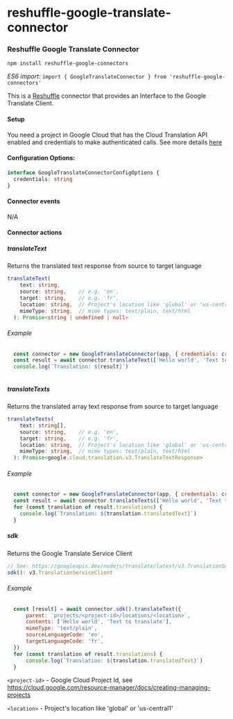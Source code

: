 # reshuffle-google-translate-connector


### Reshuffle Google Translate Connector

`npm install reshuffle-google-connectors`

_ES6 import_: `import { GoogleTranslateConnector } from 'reshuffle-google-connectors'` 

This is a [Reshuffle](https://dev.reshuffle.com) connector that provides an Interface to the Google Translate Client.

#### Setup
You need a project in Google Cloud that has the Cloud Translation API enabled and credentials to make authenticated calls. 
See more details [here](https://cloud.google.com/translate/docs/setup)


#### Configuration Options:
```typescript
interface GoogleTranslateConnectorConfigOptions {
  credentials: string
}
```
#### Connector events
N/A

#### Connector actions

##### translateText
Returns the translated text response from source to target language

```typescript
translateText(
    text: string,
    source: string,    // e.g. 'en',
    target: string,    // e.g. 'fr',    
    location: string,  // Project's location like 'global' or 'us-central1'
    mimeType: string,  // mime types: text/plain, text/html
  ): Promise<string | undefined | null>
```

###### Example
```js
  const connector = new GoogleTranslateConnector(app, { credentials: credentials, location: 'global' })
  const result = await connector.translateText(['Hello world', 'Text to translate'], 'en', 'fr', 'global', 'text/plain' )
  console.log(`Translation: ${result}`)
  
```

##### translateTexts
Returns the translated array text response from source to target language

```typescript
translateTexts(
    text: string[],
    source: string,    // e.g. 'en',
    target: string,    // e.g. 'fr',    
    location: string,  // Project's location like 'global' or 'us-central1'
    mimeType: string,  // mime types: text/plain, text/html
  ): Promise<google.cloud.translation.v3.TranslateTextResponse>
```

###### Example
```js
  const connector = new GoogleTranslateConnector(app, { credentials: credentials, location: 'global' })
  const result = await connector.translateTexts(['Hello world', 'Text to translate'], 'en', 'fr', 'global', 'text/plain' )
  for (const translation of result.translations) {
    console.log(`Translation: ${translation.translatedText}`)
  }
```

##### sdk
Returns the Google Translate Service Client
```typescript
// See: https://googleapis.dev/nodejs/translate/latest/v3.TranslationServiceClient.html
sdk(): v3.TranslationServiceClient
```

###### Example
```js
  const [result] = await connector.sdk().translateText({
      parent: `projects/<project-id>/locations/<location>`,
      contents: ['Hello world', 'Text to translate'],
      mimeType: 'text/plain',
      sourceLanguageCode: 'en',
      targetLanguageCode: 'fr',
  })
  for (const translation of result.translations) {
      console.log(`Translation: ${translation.translatedText}`)
  }
```
`<project-id>` - Google Cloud Project Id, see https://cloud.google.com/resource-manager/docs/creating-managing-projects

`<location>` - Project's location like 'global' or 'us-central1'